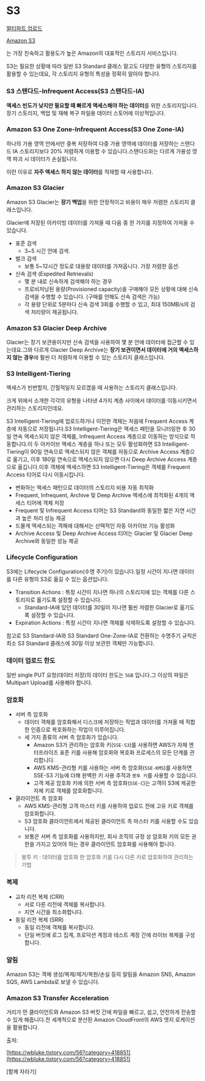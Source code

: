 # S3

[멀티파트 업로드](S3%20f1b32d4974784879a79d851dfb330191/%E1%84%86%E1%85%A5%E1%86%AF%E1%84%90%E1%85%B5%E1%84%91%E1%85%A1%E1%84%90%E1%85%B3%20%E1%84%8B%E1%85%A5%E1%86%B8%E1%84%85%E1%85%A9%E1%84%83%E1%85%B3%205b28069f68a44641b4176775b5163d36.md)

[Amazon S3](https://aws.amazon.com/ko/s3/faqs/)

는 가장 친숙하고 활용도가 높은 Amazon의 대표적인 스토리지 서비스입니다.

S3는 필요한 상황에 따라 일반 S3 Standard 클래스 말고도 다양한 유형의 스토리지를 활용할 수 있는데요, 각 스토리지 유형의 특성을 정확히 알아야 합니다.

### S3 스탠다드-Infrequent Access(S3 스탠다드-IA)

**액세스 빈도가 낮지만 필요할 때 빠르게 액세스해야 하는 데이터**를 위한 스토리지입니다.장기 스토리지, 백업 및 재해 복구 파일용 데이터 스토어에 이상적입니다.

### Amazon S3 One Zone-Infrequent Access(S3 One Zone-IA)

하나의 가용 영역 안에서만 중복 저장하여 다중 가용 영역에 데이터를 저장하는 스탠다드 IA 스토리지보다 20% 저렴하게 이용할 수 있습니다.스탠다드와는 다르게 가용성 영역 파괴 시 데이터가 손실됩니다.

이런 이유로 **자주 액세스 하지 않는 데이터**를 적재할 때 사용합니다.

### Amazon S3 Glacier

Amazon S3 Glacier는 **장기 백업**을 위한 안정적이고 비용이 매우 저렴한 스토리지 클래스입니다.

Glacier에 저장된 아카이빙 데이터를 가져올 때 다음 중 한 가지를 지정하여 가져올 수 있습니다.

- 표준 검색
    - 3~5 시간 안에 검색.
- 벌크 검색
    - 보통 5~12시간 정도로 대용량 데이터를 가져옵니다. 가장 저렴한 옵션.
- 신속 검색 (Expedited Retrievals)
    - 몇 분 내로 신속하게 검색해야 하는 경우
    - 프로비저닝된 용량(Provisioned capacity)을 구매해야 모든 상황에 대해 신속 검색을 수행할 수 있습니다. (구매를 안해도 신속 검색은 가능)
    - 각 용량 단위로 5분마다 신속 검색 3회를 수행할 수 있고, 최대 150MB/s의 검색 처리량이 제공됩니다.

### Amazon S3 Glacier Deep Archive

Glacier는 장기 보관용이지만 신속 검색을 사용하여 몇 분 안에 데이터에 접근할 수 있는데요.그와 다르게 Glacier Deep Archive는 **장기 보관이면서 데이터에 거의 액세스하지 않는 경우**에 훨씬 더 저렴하게 이용할 수 있는 스토리지 클래스입니다.

### S3 Intelligent-Tiering

액세스가 빈번할지, 간헐적일지 모르겠을 때 사용하는 스토리지 클래스입니다.

크게 위에서 소개한 각각의 유형을 나타낸 4가지 계층 사이에서 데이터를 이동시키면서 관리하는 스토리지인데요.

S3 Intelligent-Tiering에 업로드하거나 이전한 객체는 처음에 Frequent Access 계층에 자동으로 저장됩니다.S3 Intelligent-Tiering은 액세스 패턴을 모니터링한 후 30일 연속 액세스되지 않은 객체를, Infrequent Access 계층으로 이동하는 방식으로 작동합니다.이 두 아카이브 액세스 계층을 하나 또는 모두 활성화하면 S3 Intelligent-Tiering이 90일 연속으로 액세스되지 않은 객체를 자동으로 Archive Access 계층으로 옮기고, 이후 180일 연속으로 액세스되지 않으면 다시 Deep Archive Access 계층으로 옮깁니다.이후 객체에 액세스하면 S3 Intelligent-Tiering은 객체를 Frequent Access 티어로 다시 이동시킵니다.

- 변화하는 액세스 패턴으로 데이터의 스토리지 비용 자동 최적화
- Frequent, Infrequent, Archive 및 Deep Archive 액세스에 최적화된 4개의 액세스 티어에 객체 저장
- Frequent 및 Infrequent Access 티어는 S3 Standard와 동일한 짧은 지연 시간과 높은 처리 성능 제공
- 드물게 액세스되는 객체에 대해서는 선택적인 자동 아카이브 기능 활성화
- Archive Access 및 Deep Archive Access 티어는 Glacier 및 Glacier Deep Archive와 동일한 성능 제공

### Lifecycle Configuration

S3에는 Lifecycle Configuration(수명 주기)이 있습니다.일정 시간이 지나면 데이터를 다른 유형의 S3로 옮길 수 있는 옵션입니다.

- Transition Actions : 특정 시간이 지나면 하나의 스토리지에 있는 객체를 다른 스토리지로 옮기도록 설정할 수 있습니다.
    - Standard-IA에 있던 데이터를 30일이 지나면 훨씬 저렴한 Glacier로 옮기도록 설정할 수 있습니다.
- Expiration Actions : 특정 시간이 지나면 객체를 삭제하도록 설정할 수 있습니다.

참고로 S3 Standard-IA와 S3 Standard One-Zone-IA로 전환하는 수명주기 규칙은 최소 S3 Standard 클래스에 30일 이상 보관한 객체만 가능합니다.

### 데이터 업로드 한도

일반 single PUT 요청(데이터 저장)의 데이터 한도는 `5GB` 입니다.그 이상의 파일은 Multipart Upload를 사용해야 합니다.

### 암호화

- 서버 측 암호화
    - 데이터 객체를 암호화해서 디스크에 저장하는 작업과 데이터를 가져올 때 적합한 인증으로 복호화하는 작업이 이루어집니다.
    - 세 가지 종류의 서버 측 암호화가 있습니다.
        - Amazon S3가 관리하는 암호화 키(`SSE-S3`)를 사용하면 AWS가 자체 엔터프라이즈 표준 키를 사용해 암호화와 복호화 프로세스의 모든 단계를 관리합니다.
        - AWS KMS-관리형 키를 사용하는 서버 측 암호화(`SSE-KMS`)를 사용하면 SSE-S3 기능에 더해 완벽한 키 사용 추적과 `봉투 키`를 사용할 수 있습니다.
        - 고객 제공 암호화 키에 의한 서버 측 암호화(`SSE-C`)는 고객이 S3에 제공한 자체 키로 객체를 암호화합니다.
- 클라이언트 측 암호화
    - AWS KMS-관리형 고객 마스터 키를 사용하여 업로드 전에 고유 키로 객체를 암호화합니다.
    - S3 암호화 클라이언트에서 제공된 클라이언트 측 마스터 키를 사용할 수도 있습니다.
    - 보통은 서버 측 암호화를 사용하지만, 회사 조직의 규정 상 암호화 키의 모든 권한을 가지고 있어야 하는 경우 클라이언트 암호화를 사용해야 합니다.

> 봉투 키 : 데이터를 암호화 한 암호화 키를 다시 다른 키로 암호화하여 관리하는 기법

### 복제

- 교차 리전 복제 (CRR)
    - 서로 다른 리전에 객체를 복사합니다.
    - 지연 시간을 최소화합니다.
- 동일 리전 복제 (SRR)
    - 동일 리전에 객체를 복사합니다.
    - 단일 버킷에 로그 집계, 프로덕션 계정과 테스트 계정 간에 라이브 복제를 구성합니다.

### 알림

Amazon S3는 객체 생성/복제/제거/복원/손실 등의 알림을 Amazon SNS, Amazon SQS, AWS Lambda로 보낼 수 있습니다.

### Amazon S3 Transfer Acceleration

거리가 먼 클라이언트와 Amazon S3 버킷 간에 파일을 빠르고, 쉽고, 안전하게 전송할 수 있게 해줍니다.전 세계적으로 분산된 Amazon CloudFront의 AWS 엣지 로케이션을 활용합니다.

출처:

[https://wbluke.tistory.com/56?category=418851](https://wbluke.tistory.com/56?category=418851)

[함께 자라기]